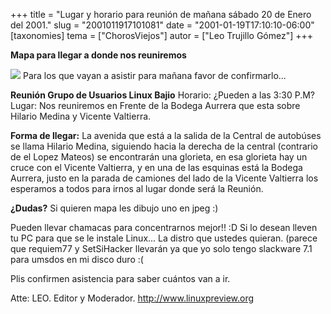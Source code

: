 +++
title = "Lugar  y horario para reunión de mañana sábado 20 de Enero del 2001."
slug = "2001011917101081"
date = "2001-01-19T17:10:10-06:00"
[taxonomies]
tema = ["ChorosViejos"]
autor = ["Leo Trujillo Gómez"]
+++

**Mapa para llegar a donde nos reuniremos**

![](http://glib.linuxmexico.org/reunion.jpg) Para los que vayan a
asistir para mañana favor de confirmarlo...

**Reunión Grupo de Usuarios Linux Bajio**
Horario: ¿Pueden a las 3:30 P.M?
Lugar: Nos reuniremos en Frente de la Bodega Aurrera que esta sobre
Hilario Medina y Vicente Valtierra.

**Forma de llegar:** La avenida que está a la salida de la Central de
autobúses se llama Hilario Medina, siguiendo hacia la derecha de la
central (contrario de el Lopez Mateos) se encontrarán una glorieta, en
esa glorieta hay un cruce con el Vicente Valtierra, y en una de las
esquinas está la Bodega Aurrera, justo en la parada de camiones del lado
de la Vicente Valtierra los esperamos a todos para irnos al lugar donde
será la Reunión.

**¿Dudas?** Si quieren mapa les dibujo uno en jpeg :)

Pueden llevar chamacas para concentrarnos mejor!! :D Si lo desean lleven
tu PC para que se le instale Linux... La distro que ustedes quieran.
(parece que requiem77 y SetSiHacker llevarán ya que yo solo tengo
slackware 7.1 para umsdos en mi disco duro :(

Plis confirmen asistencia para saber cuántos van a ir.

Atte: LEO.
Editor y Moderador.
<http://www.linuxpreview.org>

